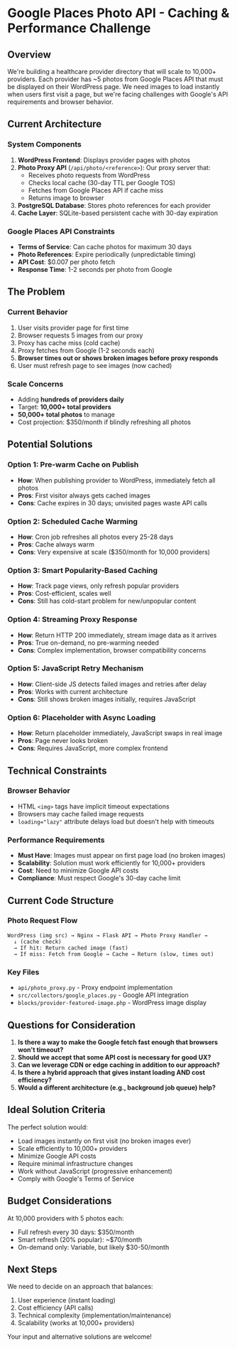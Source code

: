 # Google Places Photo API - Caching & Performance Challenge

## Overview
We're building a healthcare provider directory that will scale to 10,000+ providers. Each provider has ~5 photos from Google Places API that must be displayed on their WordPress page. We need images to load instantly when users first visit a page, but we're facing challenges with Google's API requirements and browser behavior.

## Current Architecture

### System Components
1. **WordPress Frontend**: Displays provider pages with photos
2. **Photo Proxy API** (`/api/photo/<reference>`): Our proxy server that:
   - Receives photo requests from WordPress
   - Checks local cache (30-day TTL per Google TOS)
   - Fetches from Google Places API if cache miss
   - Returns image to browser
3. **PostgreSQL Database**: Stores photo references for each provider
4. **Cache Layer**: SQLite-based persistent cache with 30-day expiration

### Google Places API Constraints
- **Terms of Service**: Can cache photos for maximum 30 days
- **Photo References**: Expire periodically (unpredictable timing)
- **API Cost**: $0.007 per photo fetch
- **Response Time**: 1-2 seconds per photo from Google

## The Problem

### Current Behavior
1. User visits provider page for first time
2. Browser requests 5 images from our proxy
3. Proxy has cache miss (cold cache)
4. Proxy fetches from Google (1-2 seconds each)
5. **Browser times out or shows broken images before proxy responds**
6. User must refresh page to see images (now cached)

### Scale Concerns
- Adding **hundreds of providers daily**
- Target: **10,000+ total providers**
- **50,000+ total photos** to manage
- Cost projection: $350/month if blindly refreshing all photos

## Potential Solutions

### Option 1: Pre-warm Cache on Publish
- **How**: When publishing provider to WordPress, immediately fetch all photos
- **Pros**: First visitor always gets cached images
- **Cons**: Cache expires in 30 days; unvisited pages waste API calls

### Option 2: Scheduled Cache Warming
- **How**: Cron job refreshes all photos every 25-28 days
- **Pros**: Cache always warm
- **Cons**: Very expensive at scale ($350/month for 10,000 providers)

### Option 3: Smart Popularity-Based Caching
- **How**: Track page views, only refresh popular providers
- **Pros**: Cost-efficient, scales well
- **Cons**: Still has cold-start problem for new/unpopular content

### Option 4: Streaming Proxy Response
- **How**: Return HTTP 200 immediately, stream image data as it arrives
- **Pros**: True on-demand, no pre-warming needed
- **Cons**: Complex implementation, browser compatibility concerns

### Option 5: JavaScript Retry Mechanism
- **How**: Client-side JS detects failed images and retries after delay
- **Pros**: Works with current architecture
- **Cons**: Still shows broken images initially, requires JavaScript

### Option 6: Placeholder with Async Loading
- **How**: Return placeholder immediately, JavaScript swaps in real image
- **Pros**: Page never looks broken
- **Cons**: Requires JavaScript, more complex frontend

## Technical Constraints

### Browser Behavior
- HTML `<img>` tags have implicit timeout expectations
- Browsers may cache failed image requests
- `loading="lazy"` attribute delays load but doesn't help with timeouts

### Performance Requirements
- **Must Have**: Images must appear on first page load (no broken images)
- **Scalability**: Solution must work efficiently for 10,000+ providers
- **Cost**: Need to minimize Google API costs
- **Compliance**: Must respect Google's 30-day cache limit

## Current Code Structure

### Photo Request Flow
```
WordPress (img src) → Nginx → Flask API → Photo Proxy Handler → 
  ↓ (cache check)
  → If hit: Return cached image (fast)
  → If miss: Fetch from Google → Cache → Return (slow, times out)
```

### Key Files
- `api/photo_proxy.py` - Proxy endpoint implementation
- `src/collectors/google_places.py` - Google API integration
- `blocks/provider-featured-image.php` - WordPress image display

## Questions for Consideration

1. **Is there a way to make the Google fetch fast enough that browsers won't timeout?**
2. **Should we accept that some API cost is necessary for good UX?**
3. **Can we leverage CDN or edge caching in addition to our approach?**
4. **Is there a hybrid approach that gives instant loading AND cost efficiency?**
5. **Would a different architecture (e.g., background job queue) help?**

## Ideal Solution Criteria

The perfect solution would:
- Load images instantly on first visit (no broken images ever)
- Scale efficiently to 10,000+ providers
- Minimize Google API costs
- Require minimal infrastructure changes
- Work without JavaScript (progressive enhancement)
- Comply with Google's Terms of Service

## Budget Considerations

At 10,000 providers with 5 photos each:
- Full refresh every 30 days: $350/month
- Smart refresh (20% popular): ~$70/month
- On-demand only: Variable, but likely $30-50/month

## Next Steps

We need to decide on an approach that balances:
1. User experience (instant loading)
2. Cost efficiency (API calls)
3. Technical complexity (implementation/maintenance)
4. Scalability (works at 10,000+ providers)

Your input and alternative solutions are welcome!